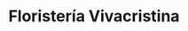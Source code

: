 ---
title: "Floristería Vivacristina"
url: /torrox-costa/floristeria-vivacristina/
shop: floristería
---